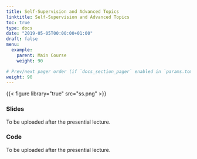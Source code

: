 ```yaml
---
title: Self-Supervision and Advanced Topics
linktitle: Self-Supervision and Advanced Topics
toc: true
type: docs
date: "2019-05-05T00:00:00+01:00"
draft: false
menu:
  example:
    parent: Main Course
    weight: 90

# Prev/next pager order (if `docs_section_pager` enabled in `params.toml`)
weight: 90
---
```


{{< figure library="true" src="ss.png" >}}

### Slides

To be uploaded after the presential lecture.

### Code

To be uploaded after the presential lecture.
